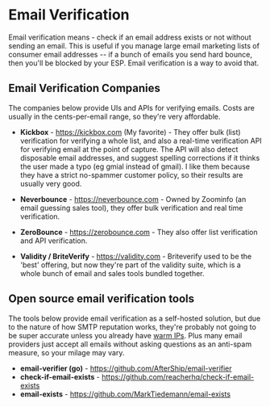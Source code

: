# Email Verification

Email verification means - check if an email address exists or not without sending an email. This is useful if you manage large email marketing lists of consumer email addresses -- if a bunch of emails you send hard bounce, then you'll be blocked by your ESP. Email verification is a way to avoid that.

## Email Verification Companies

The companies below provide UIs and APIs for verifying emails. Costs are usually in the cents-per-email range, so they're very affordable.

- **Kickbox** - https://kickbox.com (My favorite) - They offer bulk (list) verification for verifying a whole list, and also a real-time verification API for verifying email at the point of capture. The API will also detect disposable email addresses, and suggest spelling corrections if it thinks the user made a typo (eg gmial instead of gmail). I like them because they have a strict no-spammer customer policy, so their results are usually very good.

- **Neverbounce** - https://neverbounce.com - Owned by Zoominfo (an email guessing sales tool), they offer bulk verification and real time verification.

- **ZeroBounce** - https://zerobounce.com - They also offer list verification and API verification.

- **Validity / BriteVerify** - https://validity.com - Briteverify used to be the 'best' offering, but now they're part of the validity suite, which is a whole bunch of email and sales tools bundled together.

## Open source email verification tools

The tools below provide email verification as a self-hosted solution, but due to the nature of how SMTP reputation works, they're probably not going to be super accurate unless you already have [warm IPs](https://blog.kickbox.com/what-is-ip-warming-why-is-it-important/). Plus many email providers just accept all emails without asking questions as an anti-spam measure, so your milage may vary.

- **email-verifier (go)** - https://github.com/AfterShip/email-verifier
- **check-if-email-exists** - https://github.com/reacherhq/check-if-email-exists
- **email-exists** - https://github.com/MarkTiedemann/email-exists

